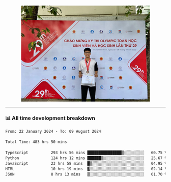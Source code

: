 <p align="center"><img src="asset/header.jpg" width="80%"/></p>

---
<!-- 
<details>
  <summary>📃 My Resume</summary>

### Education

- 📖 **Information Technology**\
📆 10/2021 - present\
📍 **Thang Long University** - Hoang Mai, Hanoi, Vietnam -->

<!-- ### Experience
- 👨‍💻 **Full Stack Web Intern**\
📆 09/2022 - 12/2023\
📍 **TECH 5S** -  Luu Huu Phuong, Phuong My Dinh I, Nam Tu Liem, Hanoi.


- 👨‍💻 **Full Stack Web Fresher**\
📆 1/2022 - 05/2023\
📍 **TECH 5S** -  Luu Huu Phuong, Phuong My Dinh I, Nam Tu Liem, Hanoi.

- 👨‍💻 **Frontend Web Fresher**\
📆 11/2023 - present\
📍 **White Neuron** -  Mau Luong, Ha Dong, Hanoi, Vietnam
</details> -->

### 📊 All time development breakdown

<!--START_SECTION:waka-->

```txt
From: 22 January 2024 - To: 09 August 2024

Total Time: 483 hrs 50 mins

TypeScript          293 hrs 56 mins ███████████████▒░░░░░░░░░   60.75 %
Python              124 hrs 12 mins ██████▒░░░░░░░░░░░░░░░░░░   25.67 %
JavaScript          23 hrs 58 mins  █▒░░░░░░░░░░░░░░░░░░░░░░░   04.95 %
HTML                10 hrs 19 mins  ▓░░░░░░░░░░░░░░░░░░░░░░░░   02.14 %
JSON                8 hrs 13 mins   ▒░░░░░░░░░░░░░░░░░░░░░░░░   01.70 %
```

<!--END_SECTION:waka-->
